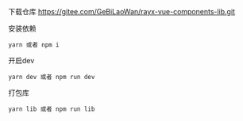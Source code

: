 下载仓库
https://gitee.com/GeBiLaoWan/rayx-vue-components-lib.git

安装依赖
```
yarn 或者 npm i
```

开启dev
```
yarn dev 或者 npm run dev
```

打包库
```
yarn lib 或者 npm run lib
```
